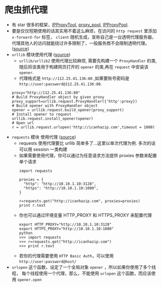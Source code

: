 # 爬虫抓代理

+ 有 star 很多的框架，[IPProxyTool](https://github.com/awolfly9/IPProxyTool), [proxy_pool](https://github.com/jhao104/proxy_pool), [IPProxyPool](https://github.com/qiyeboy/IPProxyPool).
+ 要是仅仅短期使用的话其实用不着这么麻烦，在访问的 `http request` 里添加 `x-forward-for` 标签， `client` 随机生成，宣称自己是一台透明代理服务器，代理其他人的访问就能绕过许多限制了，一般服务商不会限制透明代理。([source](https://www.zhihu.com/question/47464143/answer/124181011))
+ `urllib` 模块使用代理 ([source](http://gohom.win/2016/01/21/proxy-py/))
    * `urllib/urllib2` 使用代理比较麻烦, 需要先构建一个 `ProxyHandler` 的类, 随后将该类用于构建网页打开的 `opener` 的类,再在 `request` 中安装该 `opener`.
    * 代理格式是 `http://112.25.41.136:80` ,如果要账号密码是 `http://user:password@112.25.41.136:80`.
    ```
    proxy="http://112.25.41.136:80"
    # Build ProxyHandler object by given proxy
    proxy_support=urllib.request.ProxyHandler({'http':proxy})
    # Build opener with ProxyHandler object
    opener = urllib.request.build_opener(proxy_support)
    # Install opener to request
    urllib.request.install_opener(opener)
    # Open url
    r = urllib.request.urlopen('http://icanhazip.com',timeout = 1000)
    ```
+ `requests` 模块 使用代理 ([source](http://gohom.win/2016/01/21/proxy-py/))
    * requests 使用代理要比 urllib 简单多了...这里以单次代理为例. 多次的话可以用 session 一类构建
    * 如果需要使用代理，你可以通过为任意请求方法提供 proxies 参数来配置单个请求
        ```
        import requests

        proxies = {
          "http": "http://10.10.1.10:3128",
          "https": "http://10.10.1.10:1080",
        }

        r=requests.get("http://icanhazip.com", proxies=proxies)
        print r.text
        ```
    * 你也可以通过环境变量 HTTP_PROXY 和 HTTPS_PROXY 来配置代理
        ```
        export HTTP_PROXY="http://10.10.1.10:3128"
        export HTTPS_PROXY="http://10.10.1.10:1080"
        python
        >>> import requests
        >>> r=requests.get("http://icanhazip.com")
        >>> print r.text
        ```
    * 若你的代理需要使用 `HTTP Basic Auth`，可以使用 `http://user:password@host/`
+ `urlopen` 这个函数，设定了一个全局对象 `opener` ，所以如果你使用了多个线程， 每个线程使用一个代理，那么，不能使用 `urlopen` 这个函数，而应该使用 `opener.open`